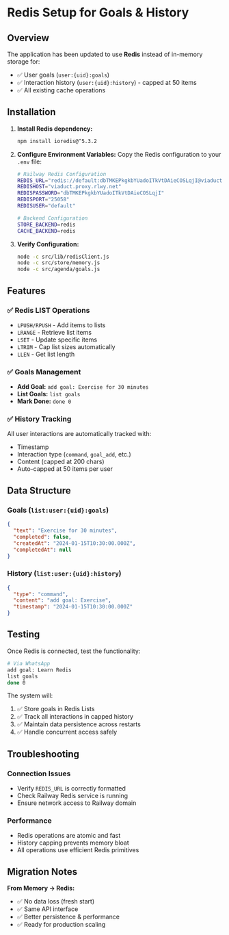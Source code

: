 # Redis Setup for Goals & History

## Overview
The application has been updated to use **Redis** instead of in-memory storage for:
- ✅ User goals (`user:{uid}:goals`)
- ✅ Interaction history (`user:{uid}:history`) - capped at 50 items
- ✅ All existing cache operations

## Installation

1. **Install Redis dependency:**
   ```bash
   npm install ioredis@^5.3.2
   ```

2. **Configure Environment Variables:**
   Copy the Redis configuration to your `.env` file:
   ```bash
   # Railway Redis Configuration
   REDIS_URL="redis://default:dbTMKEPkgkbYUadoITkVtDAieCOSLqjI@viaduct.proxy.rlwy.net:25058"
   REDISHOST="viaduct.proxy.rlwy.net"
   REDISPASSWORD="dbTMKEPkgkbYUadoITkVtDAieCOSLqjI"
   REDISPORT="25058"
   REDISUSER="default"
   
   # Backend Configuration
   STORE_BACKEND=redis
   CACHE_BACKEND=redis
   ```

3. **Verify Configuration:**
   ```bash
   node -c src/lib/redisClient.js
   node -c src/store/memory.js
   node -c src/agenda/goals.js
   ```

## Features

### ✅ Redis LIST Operations
- `LPUSH/RPUSH` - Add items to lists
- `LRANGE` - Retrieve list items
- `LSET` - Update specific items
- `LTRIM` - Cap list sizes automatically
- `LLEN` - Get list length

### ✅ Goals Management
- **Add Goal:** `add goal: Exercise for 30 minutes`
- **List Goals:** `list goals`
- **Mark Done:** `done 0`

### ✅ History Tracking
All user interactions are automatically tracked with:
- Timestamp
- Interaction type (`command`, `goal_add`, etc.)
- Content (capped at 200 chars)
- Auto-capped at 50 items per user

## Data Structure

### Goals (`list:user:{uid}:goals`)
```json
{
  "text": "Exercise for 30 minutes",
  "completed": false,
  "createdAt": "2024-01-15T10:30:00.000Z",
  "completedAt": null
}
```

### History (`list:user:{uid}:history`)
```json
{
  "type": "command",
  "content": "add goal: Exercise",
  "timestamp": "2024-01-15T10:30:00.000Z"
}
```

## Testing

Once Redis is connected, test the functionality:

```bash
# Via WhatsApp
add goal: Learn Redis
list goals
done 0
```

The system will:
1. ✅ Store goals in Redis Lists
2. ✅ Track all interactions in capped history
3. ✅ Maintain data persistence across restarts
4. ✅ Handle concurrent access safely

## Troubleshooting

### Connection Issues
- Verify `REDIS_URL` is correctly formatted
- Check Railway Redis service is running
- Ensure network access to Railway domain

### Performance
- Redis operations are atomic and fast
- History capping prevents memory bloat
- All operations use efficient Redis primitives

## Migration Notes

**From Memory → Redis:**
- ✅ No data loss (fresh start)
- ✅ Same API interface
- ✅ Better persistence & performance
- ✅ Ready for production scaling
